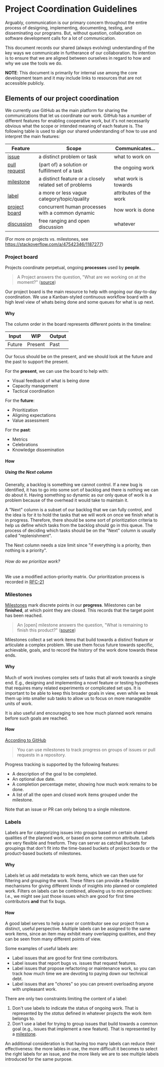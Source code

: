 # Project Coordination Guidelines

Arguably, communication is our primary concern throughout the entire process of
designing, implementing, documenting, testing, and disseminating our programs.
But, without question, collaboration on software development calls for a lot of
communication.

This document records our shared (always evolving) understanding of the key ways
we communicate in furtherance of our collaboration. Its intention is to ensure that we are aligned between ourselves in regard to how and why we use the tools we do.

**NOTE**: This document is primarily for internal use among the core development
team and it may include links to resources that are not accessible publicly.

## Elements of our project coordination

We currently use GitHub as the main platform for sharing the communications
that let us coordinate our work. GitHub has a number of different features for
enabling cooperative work, but it's not necessarily obvious what the scope or
intended meaning of each feature is. The following table is used to align our
shared understanding of how to use and interpret the main features:

| Feature                  | Scope                                                   | Communicates...        |
|--------------------------|---------------------------------------------------------|------------------------|
| [issue][issues]          | a distinct problem or task                              | what to work on        |
| [pull request][prs]      | (part of) a solution or fulfillment of a task           | the ongoing work       |
| [milestone][milestones]  | a distinct feature or a closely related set of problems | what work is towards   |
| [label][labels]          | a more or less vague category/topic/quality             | attributes of the work |
| [project board][project] | concurrent human processes with a common dynamic        | how work is done       |
| [discussion][discussion] | free ranging and open discussion                        | whatever               |

(For more on projects vs. milestones, see
https://stackoverflow.com/a/47542346/1187277)

[issues]: https://github.com/informalsystems/apalache/issues
[prs]: https://github.com/informalsystems/apalache/pulls
[milestones]: https://github.com/informalsystems/apalache/milestones
[labels]: https://github.com/informalsystems/apalache/issues/labels
[project]: https://github.com/orgs/informalsystems/projects/30
[discussion]: https://github.com/informalsystems/apalache/discussions

### Project board

Projects coordinate perpetual, ongoing **processes** used by **people**.

> A Project answers the question, "What are we working on at the moment?"
> ([source](https://stackoverflow.com/a/47542346/1187277))

Our project board is the main resource to help with ongoing our day-to-day
coordination. We use a Kanban-styled continuous workflow board with a high level
view of whats being done and some queues for what is up next.

#### Why

The column order in the board represents different points in the timeline:

| Input  | WIP     | Output |
|--------|---------|--------|
| Future | Present | Past   |

Our focus should be on the present, and we should look at the future and the
past to support the present.

For the **present**, we can use the board to help with:
- Visual feedback of what is being done
- Capacity management
- Tactical coordination

For the **future**:
- Prioritization
- Aligning expectations
- Value assessment

For the **past**:
- Metrics
- Celebrations
- Knowledge dissemination

#### How

##### Using the **Next** column

Generally, a backlog is something we cannot control. If a new bug is identified,
it has to go into some sort of backlog and there is nothing we can do about it.
Having something so dynamic as our only queue of work is a problem because of
the overhead it would take to maintain it.

A "Next" column is a subset of our backlog that we can fully control, and the
idea is for it to hold the tasks that we will work on once we finish what is in
progress. Therefore, there should be some sort of prioritization criteria to
help us define which tasks from the backlog should go in this queue. The process
of deciding which tasks should be on the "Next" column is usually called
"replenishment".

The Next column needs a size limit since "if everything is a priority, then
nothing is a priority".

###### How do we prioritize work?

We use a modified action-priority matrix. Our prioritization process is
recorded in
[RFC-21](https://github.com/informalsystems/apalache/blob/unstable/docs/src/adr/021rfc-prioritization.md)

### Milestones

[Milestones](https://en.wikipedia.org/wiki/Milestone) mark discrete points in
our **progress**. Milestones can be **finished**, at which point they are closed.
This records that the target point has been reached.

> An [open] milestone answers the question, "What is remaining to finish this product?"
> ([source](https://stackoverflow.com/a/47542346/1187277))

Milestones collect a set work items that build towards a distinct feature or
articulate a complex problem. We use them focus future towards specific,
achievable, goals, and to record the history of the work done towards these
ends.

#### Why

Much of work involves complex sets of tasks that all work towards a single end.
E.g., designing and implementing a novel feature or testing hypotheses that
requires many related experiments or complicated set ups. It is important to be
able to keep this broader goals in view, even while we break them up into
smaller sub tasks to allow us to focus on more manageable units of work.

It is also useful and encouraging to see how much planned work remains before
such goals are reached.

#### How

[According to
GitHub](https://docs.github.com/en/issues/using-labels-and-milestones-to-track-work/about-milestones)

> You can use milestones to track progress on groups of issues or pull requests in a repository.

Progress tracking is supported by the following features:

- A description of the goal to be completed.
- An optional due date.
- A completion percentage meter, showing how much work remains to be done.
- A list of all the open and closed work items grouped under the milestone.

Note that an issue or PR can only belong to a single milestone.

### Labels

Labels are for categorizing issues into groups based on certain shared qualities
of the planned work, or based on some common attribute. Labels are very flexible
and freeform. They can server as catchall buckets for groupings that don't fit
into the time-based buckets of project boards or the product-based buckets of
milestones.

#### Why

Labels let us add metadata to work items, which we can then use for filtering
and grouping the work. These filters can provide a flexible mechanisms for
giving different kinds of insights into planned or completed work. Filters on
labels can be combined, allowing us to mix perspectives: I.e., we might see just
those issues which are good for first time contributors **and** that fix bugs.

#### How

A good label serves to help a user or contributor see our project from a
distinct, useful perspective.  Multiple labels can be assigned to the same work
items, since an item may exhibit many overlapping qualities, and they can be
seen from many different points of view.

Some examples of useful labels are:

- Label issues that are good for first time contributors.
- Label issues that report bugs vs. issues that request features.
- Label issues that propose refactoring or maintenance work, so you can track
  how much time we are devoting to paying down our technical debt.
- Label issues that are "chores" so you can prevent overloading anyone with
  unpleasant work.

There are only two constraints limiting the content of a label:

1. Don't use labels to indicate the status of ongoing work. That is represented
   by the *status* defined in whatever projects the work item belongs to.
2. Don't use a label for trying to group issues that build towards a common goal
   (e.g., issues that implement a new feature). That is represented by a
   [milestone](#milestones).

An additional consideration is that having too many labels can reduce their
effectiveness: the more lables in use, the more difficult it becomes to select
the right labels for an issue, and the more likely we are to see multiple labels
introduced for the same purpose.
